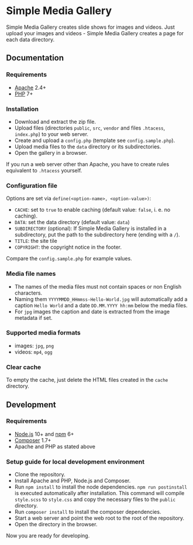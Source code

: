 # Simple Media Gallery

Simple Media Gallery creates slide shows for images and videos.
Just upload your images and videos - Simple Media Gallery creates a page for each data directory.

## Documentation

### Requirements
 * [Apache](https://httpd.apache.org/) 2.4+
 * [PHP](https://secure.php.net/) 7+

### Installation
 * Download and extract the zip file.
 * Upload files (directories `public`, `src`, `vendor` and files `.htacess`, `index.php`) to your web server.
 * Create and upload a `config.php` (template see `config.sample.php`).
 * Upload media files to the `data` directory or its subdirectories.
 * Open the gallery in a browser.
 
If you run a web server other than Apache, you have to create rules equivalent to `.htacess` yourself.

### Configuration file
Options are set via `define(<option-name>, <option-value>)`: 
 * `CACHE`: set to `true` to enable caching (default value: `false`, i. e. no caching).
 * `DATA`: set the data directory (default value: `data`)
 * `SUBDIRECTORY` (optional): If Simple Media Gallery is installed in a subdirectory,
    put the path to the subdirectory here (ending with a `/`).
 * `TITLE`: the site tile
 * `COPYRIGHT`: the copyright notice in the footer.

Compare the `config.sample.php` for example values.

### Media file names
 * The names of the media files must not contain spaces or non English characters.
 * Naming them `YYYYMMDD_HHmmss-Hello-World.jpg` will automatically add a caption `Hello World` and a date `DD.MM.YYYY hh:mm` below the media files.
 * For `jpg` images the caption and date is extracted from the image metadata if set.

### Supported media formats
 * images: `jpg`, `png`
 * videos: `mp4`, `ogg` 

### Clear cache
To empty the cache, just delete the HTML files created in the `cache` directory.


## Development

### Requirements
 * [Node.js](https://nodejs.org/en/download/) 10+ and [npm](https://www.npmjs.com/) 6+
 * [Composer](https://getcomposer.org/) 1.7+
 * Apache and PHP as stated above

### Setup guide for local development environment
 * Clone the repository.
 * Install Apache and PHP, Node.js and Composer.
 * Run `npm install` to install the node dependencies.
    `npm run postinstall` is executed automatically after installation.
    This command will compile `style.scss` to `style.css`
    and copy the necessary files to the `public` directory.
 * Run `composer install` to install the composer dependencies.
 * Start a web server and point the web root to the root of the repository.
 * Open the directory in the browser. 

Now you are ready for developing.
